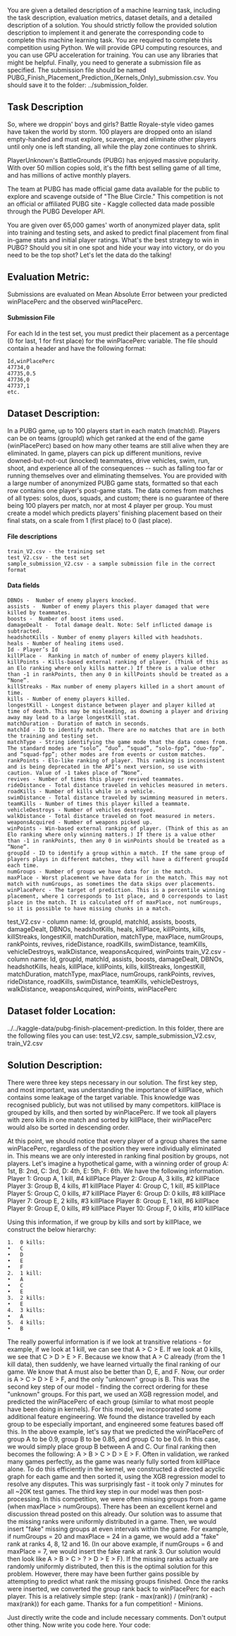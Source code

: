 You are given a detailed description of a machine learning task, including the task description, evaluation metrics, dataset details, and a detailed description of a solution.
You should strictly follow the provided solution description to implement it and generate the corresponding code to complete this machine learning task.
You are required to complete this competition using Python. We will provide GPU computing resources, and you can use GPU acceleration for training.
You can use any libraries that might be helpful.
Finally, you need to generate a submission file as specified. The submission file should be named PUBG_Finish_Placement_Prediction_(Kernels_Only)_submission.csv. You should save it to the folder: ../submission_folder.

## Task Description
So, where we droppin' boys and girls?
Battle Royale-style video games have taken the world by storm. 100 players are dropped onto an island empty-handed and must explore, scavenge, and eliminate other players until only one is left standing, all while the play zone continues to shrink. 

PlayerUnknown's BattleGrounds (PUBG) has enjoyed massive popularity. With over 50 million copies sold, it's the fifth best selling game of all time, and has millions of active monthly players.  

The team at PUBG has made official game data available for the public to explore and scavenge outside of "The Blue Circle." This competition is not an official or affiliated PUBG site - Kaggle collected data made possible through the PUBG Developer API.

You are given over 65,000 games' worth of anonymized player data, split into training and testing sets, and asked to predict final placement from final in-game stats and initial player ratings. 
What's the best strategy to win in PUBG? Should you sit in one spot and hide your way into victory, or do you need to be the top shot? Let's let the data do the talking!

##  Evaluation Metric:
Submissions are evaluated on Mean Absolute Error between your predicted winPlacePerc and the observed winPlacePerc.

#### Submission File
For each Id in the test set, you must predict their placement as a percentage (0 for last, 1 for first place) for the winPlacePerc variable. The file should contain a header and have the following format:

    Id,winPlacePerc
    47734,0
    47735,0.5
    47736,0
    47737,1
    etc.


##  Dataset Description:
In a PUBG game, up to 100 players start in each match (matchId). Players can be on teams (groupId) which get ranked at the end of the game (winPlacePerc) based on how many other teams are still alive when they are eliminated. In game, players can pick up different munitions, revive downed-but-not-out (knocked) teammates, drive vehicles, swim, run, shoot, and experience all of the consequences -- such as falling too far or running themselves over and eliminating themselves. 
You are provided with a large number of anonymized PUBG game stats, formatted so that each row contains one player's post-game stats. The data comes from matches of all types: solos, duos, squads, and custom; there is no guarantee of there being 100 players per match, nor at most 4 player per group.
You must create a model which predicts players' finishing placement based on their final stats, on a scale from 1 (first place) to 0 (last place). 

#### File descriptions

    train_V2.csv - the training set
    test_V2.csv - the test set
    sample_submission_V2.csv - a sample submission file in the correct format

#### Data fields

    DBNOs -  Number of enemy players knocked.
    assists -  Number of enemy players this player damaged that were killed by teammates.
    boosts -  Number of boost items used.
    damageDealt -  Total damage dealt. Note: Self inflicted damage is subtracted.
    headshotKills - Number of enemy players killed with headshots.
    heals - Number of healing items used.
    Id - Player’s Id
    killPlace -  Ranking in match of number of enemy players killed.
    killPoints - Kills-based external ranking of player. (Think of this as an Elo ranking where only kills matter.) If there is a value other than -1 in rankPoints, then any 0 in killPoints should be treated as a “None”. 
    killStreaks - Max number of enemy players killed in a short amount of time.
    kills - Number of enemy players killed.
    longestKill - Longest distance between player and player killed at time of death. This may be misleading, as downing a player and driving away may lead to a large longestKill stat.
    matchDuration - Duration of match in seconds.
    matchId - ID to identify match. There are no matches that are in both the training and testing set.
    matchType - String identifying the game mode that the data comes from. The standard modes are “solo”, “duo”, “squad”, “solo-fpp”, “duo-fpp”, and “squad-fpp”; other modes are from events or custom matches. 
    rankPoints - Elo-like ranking of player. This ranking is inconsistent and is being deprecated in the API’s next version, so use with caution. Value of -1 takes place of “None”.
    revives - Number of times this player revived teammates.
    rideDistance - Total distance traveled in vehicles measured in meters.
    roadKills - Number of kills while in a vehicle.
    swimDistance - Total distance traveled by swimming measured in meters.
    teamKills - Number of times this player killed a teammate.
    vehicleDestroys - Number of vehicles destroyed.
    walkDistance - Total distance traveled on foot measured in meters.
    weaponsAcquired - Number of weapons picked up.
    winPoints - Win-based external ranking of player. (Think of this as an Elo ranking where only winning matters.) If there is a value other than -1 in rankPoints, then any 0 in winPoints should be treated as a “None”. 
    groupId - ID to identify a group within a match. If the same group of players plays in different matches, they will have a different groupId each time.
    numGroups - Number of groups we have data for in the match.
    maxPlace - Worst placement we have data for in the match. This may not match with numGroups, as sometimes the data skips over placements. 
    winPlacePerc - The target of prediction. This is a percentile winning placement, where 1 corresponds to 1st place, and 0 corresponds to last place in the match. It is calculated off of maxPlace, not numGroups, so it is possible to have missing chunks in a match.

test_V2.csv - column name: Id, groupId, matchId, assists, boosts, damageDealt, DBNOs, headshotKills, heals, killPlace, killPoints, kills, killStreaks, longestKill, matchDuration, matchType, maxPlace, numGroups, rankPoints, revives, rideDistance, roadKills, swimDistance, teamKills, vehicleDestroys, walkDistance, weaponsAcquired, winPoints
train_V2.csv - column name: Id, groupId, matchId, assists, boosts, damageDealt, DBNOs, headshotKills, heals, killPlace, killPoints, kills, killStreaks, longestKill, matchDuration, matchType, maxPlace, numGroups, rankPoints, revives, rideDistance, roadKills, swimDistance, teamKills, vehicleDestroys, walkDistance, weaponsAcquired, winPoints, winPlacePerc


## Dataset folder Location: 
../../kaggle-data/pubg-finish-placement-prediction. In this folder, there are the following files you can use: test_V2.csv, sample_submission_V2.csv, train_V2.csv

## Solution Description:
There were three key steps necessary in our solution.
The first key step, and most important, was understanding the importance of killPlace, which contains some leakage of the target variable.  This knowledge was recognised publicly, but was not utilised by many competitors.  killPlace is grouped by kills, and then sorted by winPlacePerc.  If we took all players with zero kills in one match and sorted by killPlace, their winPlacePerc would also be sorted in descending order.  

At this point, we should notice that every player of a group shares the same winPlacePerc, regardless of the position they were individually eliminated in.  This means we are only interested in ranking final position by groups, not players.
Let's imagine a hypothetical game, with a winning order of group A: 1st, B: 2nd, C: 3rd, D: 4th, E: 5th, F: 6th.  We have the following information.
Player 1: Group A, 1 kill, #4 killPlace
Player 2: Group A, 3 kills, #2 killPlace
Player 3: Group B, 4 kills, #1 killPlace
Player 4: Group C, 1 kill, #5 killPlace
Player 5: Group C, 0 kills, #7 killPlace
Player 6: Group D: 0 kills, #8 killPlace
Player 7: Group E, 2 kills, #3 killPlace
Player 8: Group E, 1 kill, #6 killPlace
Player 9: Group E, 0 kills, #9 killPlace
Player 10: Group F, 0 kills, #10 killPlace

Using this information, if we group by kills and sort by killPlace, we construct the below hierarchy:

	1.	0 kills:
	•	C
	•	D
	•	E
	•	F
	2.	1 kill:
	•	A
	•	C
	•	E
	3.	2 kills:
	•	E
	4.	3 kills:
	•	A
	5.	4 kills:
	•	B


The really powerful information is if we look at transitive relations - for example, if we look at 1 kill, we can see that A > C > E.  If we look at 0 kills, we see that C > D > E > F.  Because we know that A > C already (from the 1 kill data), then suddenly, we have learned virtually the final ranking of our game.  We know that A must also be better than D, E, and F.  Now, our order is A > C > D > E > F, and the only "unknown" group is B. 
This was the second key step of our model - finding the correct ordering for these "unknown" groups.  For this part, we used an XGB regression model, and predicted the winPlacePerc of each group (similar to what most people have been doing in kernels).  For this model, we incorporated some additional feature engineering.  We found the distance travelled by each group to be especially important, and engineered some features based off this.
In the above example, let's say that we predicted the winPlacePerc of group A to be 0.9, group B to be 0.85, and group C to be 0.6.  In this case, we would simply place group B between A and C.  Our final ranking then becomes the following: A > B > C > D > E > F.  Often in validation, we ranked many games perfectly, as the game was nearly fully sorted from killPlace alone.
To do this efficiently in the kernel, we constructed a directed acyclic graph for each game and then sorted it, using the XGB regression model to resolve any disputes.  This was surprisingly fast - it took only 7 minutes for all ~20K test games.
The third key step in our model was then post-processing.  In this competition, we were often missing groups from a game (when maxPlace > numGroups).  There has been an excellent kernel and discussion thread posted on this already.
Our solution was to assume that the missing ranks were uniformly distributed in a game.  Then, we would insert "fake" missing groups at even intervals within the game.  For example, if numGroups = 20 and maxPlace = 24 in a game, we would add a "fake" rank at ranks 4, 8, 12 and 16.  (In our above example, if numGroups = 6 and maxPlace = 7, we would insert the fake rank at rank 3.  Our solution would then look like A > B > C > ? > D > E > F).
If the missing ranks actually are randomly uniformly distributed, then this is the optimal solution for this problem.  However, there may have been further gains possible by attempting to predict what rank the missing groups finished.  Once the ranks were inserted, we converted the group rank back to winPlacePerc for each player.  This is a relatively simple step: (rank - max(rank)) / (min(rank) - max(rank)) for each game.
Thanks for a fun competition!  - Minions.


Just directly write the code and include necessary comments. Don't output other thing. Now write you code here. 
Your code: